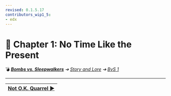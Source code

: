 ```yaml
---
revised: 0.1.5.17
contributors_wip1_5:
- edx
---
```


# 📄 Chapter 1: No Time Like the Present

💣 ***[Bombs vs. Sleepwalkers][home]** ➔ [Story and Lore][story] ➔ [BvS 1][story_bvs1]*

****

| [Not O.K. Quarrel ▶️][next] |
| :-- |

[home]: /README.md
[next]: /story/bvs1/02_not_ok_quarrel.md
[story]: /story/readme.md
[story_bvs1]: /story/bvs1/readme.md
